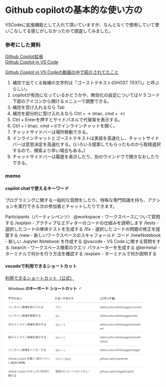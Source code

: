 
# Github copilotの基本的な使い方の

VSCodeに拡張機能として入れて頂いていますが、なんとなくで使用していて使いこなしてる感じがしなかったので調査してみました。

### 参考にした資料
[Github Copilot拡張](https://marketplace.visualstudio.com/items?itemName=GitHub.copilot-chat)  
[Github Copilot in VS Code](https://code.visualstudio.com/docs/copilot/overview)  



[Github Copilot in VS Codeの動画の中で紹介されてたこと](https://code.visualstudio.com/docs/copilot/overview)
1. 補完で出てくる候補の文字列は「ゴーストテキスト(GHOST TEXT)」と呼ぶらしい。
2. copilotが有効になっているかどうかや、無効化の設定についてはＶＳコード下部のアイコンから開けるメニューで調整できる。
3. 補完を受け入れるなら Tab
3. 補完を部分的に受け入れるなら Ctrl + →  (mac. cmd + →)
4. Ctrl + Enterを押すとサイドパネルで代替案を表示する。
5. Ctrl + i (mac. cmd + i)でインラインチャットを開く。
6. チャットサイドバーは場所移動できる。
7. インラインチャットとゴーストテキストは実装を高速化し、チャットサイドバーは意思決定を高速化する。(いろいろ提案してもらったものから取捨選択するので、検索より早い場合もある。)
8. チャットサイドバーは履歴を表示したり、別のウインドウで開きなおしたりできる。




### memo
#### copilot chatで使えるキーワード
プログラミングに関する一般的な質問をしたり、特殊な専門知識を持ち、アクションを実行できる次の参加者とチャットしたりできます。

Participants（パーティシペンツ）
@workspace - ワークスペースについて質問する
    /explain - アクティブなエディターのコードの仕組みを説明します
    /tests - 選択したコードの単体テストを生成する
    /fix - 選択したコードの問題の修正を提案する
    /new - 新しいワークスペースのスキャフォールド コード
    /newNotebook - 新しい Jupyter Notebook を作成する
@vscode - VS Code に関する質問をする
    /search - ワークスペース検索のクエリ パラメーターを生成する
@terminal - ターミナルで何かを行う方法を確認する
    /explain - ターミナルで何か説明する

#### vscodeで利用できるショートカット
[利用できるショートカット（公式）](https://docs.github.com/ja/copilot/managing-copilot/configure-personal-settings/configuring-github-copilot-in-your-environment)

![vscodeで利用できるショートカット](./images/windows-copilot-shortcut.png "vscodeで利用できるショートカット")
